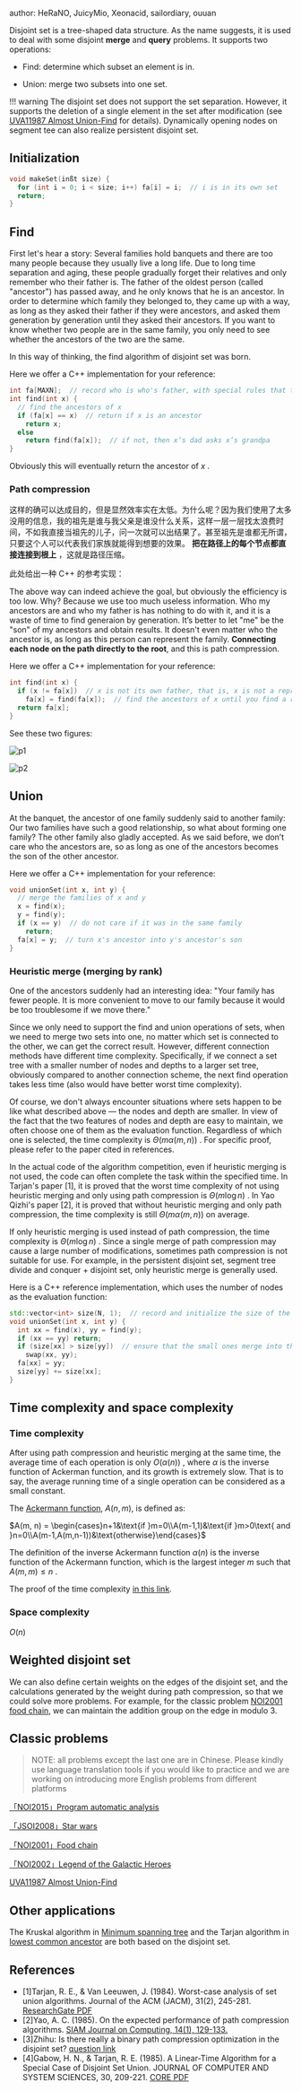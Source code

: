author: HeRaNO, JuicyMio, Xeonacid, sailordiary, ouuan

Disjoint set is a tree-shaped data structure. As the name suggests, it is used to deal with some disjoint **merge** and **query** problems.
It supports two operations:

-   Find: determine which subset an element is in.

-   Union: merge two subsets into one set.

!!! warning
    The disjoint set does not support the set separation. However, it supports the deletion of a single element in the set after modification (see [UVA11987 Almost Union-Find](https://onlinejudge.org/index.php?option=com_onlinejudge&Itemid=8&page=show_problem&problem=3138) for details). Dynamically opening nodes on segment tee can also realize persistent disjoint set.

## Initialization

```cpp
void makeSet(inßt size) {
  for (int i = 0; i < size; i++) fa[i] = i;  // i is in its own set
  return;
}
```

## Find

First let's hear a story: Several families hold banquets and there are too many people because they usually live a long life. Due to long time separation and aging, these people gradually forget their relatives and only remember who their father is. The father of the oldest person (called "ancestor") has passed away, and he only knows that he is an ancestor. In order to determine which family they belonged to, they came up with a way, as long as they asked their father if they were ancestors, and asked them generation by generation until they asked their ancestors. If you want to know whether two people are in the same family, you only need to see whether the ancestors of the two are the same.

In this way of thinking, the find algorithm of disjoint set was born.

Here we offer a C++ implementation for your reference:

```cpp
int fa[MAXN];  // record who is who's father, with special rules that the father of an ancestor is himself
int find(int x) {
  // find the ancestors of x
  if (fa[x] == x)  // return if x is an ancestor
    return x;
  else
    return find(fa[x]);  // if not, then x’s dad asks x’s grandpa
}
```

Obviously this will eventually return the ancestor of $x$ .

### Path compression

这样的确可以达成目的，但是显然效率实在太低。为什么呢？因为我们使用了太多没用的信息，我的祖先是谁与我父亲是谁没什么关系，这样一层一层找太浪费时间，不如我直接当祖先的儿子，问一次就可以出结果了。甚至祖先是谁都无所谓，只要这个人可以代表我们家族就能得到想要的效果。 **把在路径上的每个节点都直接连接到根上** ，这就是路径压缩。

此处给出一种 C++ 的参考实现：

The above way can indeed achieve the goal, but obviously the efficiency is too low. Why? Because we use too much useless information. Who my ancestors are and who my father is has nothing to do with it, and it is a waste of time to find generaion by generation. It’s better to let "me" be the "son" of my ancestors and obtain results. It doesn't even matter who the ancestor is, as long as this person can represent the family. **Connecting each node on the path directly to the root**, and this is path compression.

Here we offer a C++ implementation for your reference:

```cpp
int find(int x) {
  if (x != fa[x])  // x is not its own father, that is, x is not a representative of the set
    fa[x] = find(fa[x]);  // find the ancestors of x until you find a representative, so the path is compressed
  return fa[x];
}
```

See these two figures:

![p1](./images/dsu1.png)

![p2](./images/dsu2-en.png)

## Union

At the banquet, the ancestor of one family suddenly said to another family: Our two families have such a good relationship, so what about forming one family? The other family also gladly accepted.
As we said before, we don’t care who the ancestors are, so as long as one of the ancestors becomes the son of the other ancestor.

Here we offer a C++ implementation for your reference:

```cpp
void unionSet(int x, int y) {
  // merge the families of x and y
  x = find(x);
  y = find(y);
  if (x == y)  // do not care if it was in the same family
    return;
  fa[x] = y;  // turn x's ancestor into y's ancestor's son
}
```

### Heuristic merge (merging by rank)

One of the ancestors suddenly had an interesting idea: "Your family has fewer people. It is more convenient to move to our family because it would be too troublesome if we move there."

Since we only need to support the find and union operations of sets, when we need to merge two sets into one, no matter which set is connected to the other, we can get the correct result. However, different connection methods have different time complexity. Specifically, if we connect a set tree with a smaller number of nodes and depths to a larger set tree, obviously compared to another connection scheme, the next find operation takes less time (also would have better worst time complexity).

Of course, we don't always encounter situations where sets happen to be like what described above — the nodes and depth are smaller. In view of the fact that the two features of nodes and depth are easy to maintain, we often choose one of them as the evaluation function. Regardless of which one is selected, the time complexity is $\Theta (m\alpha(m,n))$ . For specific proof, please refer to the paper cited in references.

In the actual code of the algorithm competition, even if heuristic merging is not used, the code can often complete the task within the specified time. In Tarjan's paper [1], it is proved that the worst time complexity of not using heuristic merging and only using path compression is $\Theta (m \log n)$ . In Yao Qizhi's paper [2], it is proved that without heuristic merging and only path compression, the time complexity is still $\Theta (m\alpha(m,n))$ on average.

If only heuristic merging is used instead of path compression, the time complexity is $\Theta(m\log n)$ . Since a single merge of path compression may cause a large number of modifications, sometimes path compression is not suitable for use. For example, in the persistent disjoint set, segment tree divide and conquer + disjoint set, only heuristic merge is generally used.

Here is a C++ reference implementation, which uses the number of nodes as the evaluation function:

```cpp
std::vector<int> size(N, 1);  // record and initialize the size of the subtree to 1
void unionSet(int x, int y) {
  int xx = find(x), yy = find(y);
  if (xx == yy) return;
  if (size[xx] > size[yy])  // ensure that the small ones merge into the big ones
    swap(xx, yy);
  fa[xx] = yy;
  size[yy] += size[xx];
}
```

## Time complexity and space complexity

### Time complexity 

After using path compression and heuristic merging at the same time, the average time of each operation is only $O(\alpha(n))$ , where $\alpha$ is the inverse function of Ackerman function, and its growth is extremely slow. That is to say, the average running time of a single operation can be considered as a small constant.

The [Ackermann function](https://en.wikipedia.org/wiki/Ackermann_function), $A(n, m)$, is defined as:

 $A(m, n) = \begin{cases}n+1&\text{if }m=0\\A(m-1,1)&\text{if }m>0\text{ and }n=0\\A(m-1,A(m,n-1))&\text{otherwise}\end{cases}$ 

The definition of the inverse Ackermann function $\alpha(n)$ is the inverse function of the Ackermann function, which is the largest integer $m$ such that $A(m, m) \leqslant n$ .

The proof of the time complexity [in this link](./dsu-complexity.md).

### Space complexity

$O(n)$ 

## Weighted disjoint set

We can also define certain weights on the edges of the disjoint set, and the calculations generated by the weight during path compression, so that we could solve more problems. For example, for the classic problem [NOI2001 food chain](https://www.luogu.com.cn/problem/P2024), we can maintain the addition group on the edge in modulo 3.

## Classic problems

> NOTE: all problems except the last one are in Chinese. Please kindly use language translation tools if you would like to practice and we are working on introducing more English problems from different platforms 

 [「NOI2015」Program automatic analysis](https://uoj.ac/problem/127) 

 [「JSOI2008」Star wars](https://www.luogu.com.cn/problem/P1197) 

 [「NOI2001」Food chain](https://www.luogu.com.cn/problem/P2024) 

 [「NOI2002」Legend of the Galactic Heroes](https://www.luogu.com.cn/problem/P1196) 

 [UVA11987 Almost Union-Find](https://www.luogu.com.cn/problem/UVA11987) 

## Other applications

The Kruskal algorithm in [Minimum spanning tree](../graph/mst.md) and the Tarjan algorithm in [lowest common ancestor](../graph/lca.md) are both based on the disjoint set.

## References

-   [1]Tarjan, R. E., & Van Leeuwen, J. (1984). Worst-case analysis of set union algorithms. Journal of the ACM (JACM), 31(2), 245-281. [ResearchGate PDF](https://www.researchgate.net/profile/Jan_Van_Leeuwen2/publication/220430653_Worst-case_Analysis_of_Set_Union_Algorithms/links/0a85e53cd28bfdf5eb000000/Worst-case-Analysis-of-Set-Union-Algorithms.pdf) 
-   [2]Yao, A. C. (1985). On the expected performance of path compression algorithms. [SIAM Journal on Computing, 14(1), 129-133.](https://epubs.siam.org/doi/abs/10.1137/0214010?journalCode=smjcat) 
-   [3]Zhihu: Is there really a binary path compression optimization in the disjoint set? [question link](https://www.zhihu.com/question/28410263/answer/40966441)
-   [4]Gabow, H. N., & Tarjan, R. E. (1985). A Linear-Time Algorithm for a Special Case of Disjoint Set Union. JOURNAL OF COMPUTER AND SYSTEM SCIENCES, 30, 209-221. [CORE PDF](https://core.ac.uk/download/pdf/82125836.pdf) 
